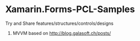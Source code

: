 # Xamarin.Forms-PCL-Samples
Try and Share features/structures/controls/designs
1. MVVM based on http://blog.galasoft.ch/posts/
